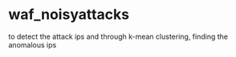 # waf_noisyattacks
to detect the attack ips and through k-mean clustering, finding the anomalous ips 
